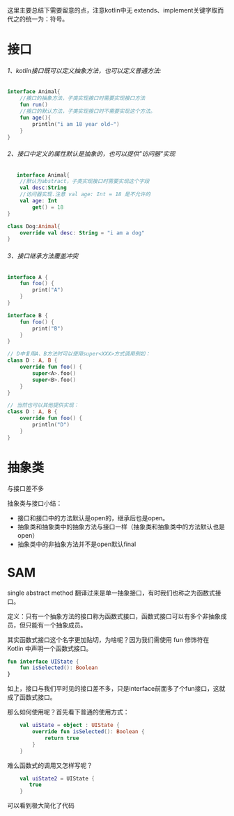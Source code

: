 

这里主要总结下需要留意的点，注意kotlin中无 extends、implement关键字取而代之的统一为：符号。

# 接口

###### 1、kotlin接口既可以定义抽象方法，也可以定义普通方法:

```kotlin
interface Animal{
    //接口的抽象方法，子类实现接口时需要实现接口方法
    fun run()
    //接口的默认方法，子类实现接口时不需要实现这个方法。
    fun age(){
        println("i am 18 year old~")
    }
}
```

###### 2、接口中定义的属性默认是抽象的，也可以提供"访问器"实现

```kotlin
   interface Animal{
    //默认为abstract，子类实现接口时需要实现这个字段
    val desc:String
    //访问器实现.注意 val age: Int = 18 是不允许的
    val age: Int
        get() = 18
}

class Dog:Animal{
    override val desc: String = "i am a dog"
}
```

###### 3、接口继承方法覆盖冲突

```kotlin
interface A {
    fun foo() {
        print("A")
    }
}

interface B {
    fun foo() {
        print("B")
    }
}

// D中复用A、B方法时可以使用super<XXX>方式调用例如：
class D : A, B {
    override fun foo() {
        super<A>.foo()
        super<B>.foo()
    }
}

// 当然也可以其他提供实现：
class D : A, B {
    override fun foo() {
        println("D")
    }
}

```

# 抽象类

与接口差不多

抽象类与接口小结：

- 接口和接口中的方法默认是open的，继承后也是open。
- 抽象类和抽象类中的抽象方法与接口一样（抽象类和抽象类中的方法默认也是open）
- 抽象类中的非抽象方法并不是open默认final

# SAM

single abstract method 翻译过来是单一抽象接口，有时我们也称之为函数式接口。

定义：只有一个抽象方法的接口称为函数式接口，函数式接口可以有多个非抽象成员，但只能有一个抽象成员。

其实函数式接口这个名字更加贴切，为啥呢？因为我们需使用 fun 修饰符在 Kotlin 中声明一个函数式接口。

```kotlin
fun interface UIState {
    fun isSelected(): Boolean
}
```
如上，接口与我们平时见的接口差不多，只是interface前面多了个fun接口，这就成了函数式接口。

那么如何使用呢？首先看下普通的使用方式：

```kotlin
    val uiState = object : UIState {
        override fun isSelected(): Boolean {
            return true
        }
    }
```

难么函数式的调用又怎样写呢？

```kotlin
    val uiState2 = UIState {
       true
    }
```

可以看到极大简化了代码


